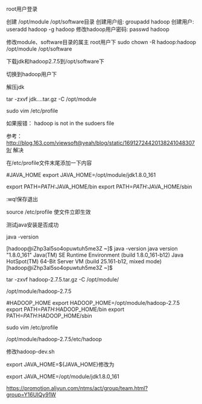 root用户登录

创建 /opt/module   /opt/software目录
创建用户组: groupadd hadoop
创建用户: useradd hadoop -g hadoop
修改hadoop用户密码:   passwd hadoop



修改module、software目录的属主
root用户下 sudo chown -R hadoop:hadoop   /opt/module /opt/software

下载jdk和hadoop2.7.5到/opt/software下

切换到hadoop用户下

解压jdk

tar -zxvf jdk....tar.gz -C /opt/module

sudo vim /etc/profile

如果报错：
hadoop is not in the sudoers file

参考： http://blog.163.com/viewsoft@yeah/blog/static/169127244201382410483079/ 解决


在/etc/profile文件末尾添加一下内容


#JAVA_HOME
export JAVA_HOME=/opt/module/jdk1.8.0_161

export PATH=$PATH:$JAVA_HOME/bin
export PATH=$PATH:$JAVA_HOME/sbin

:wq!保存退出

source /etc/profile   使文件立即生效

测试java安装是否成功

java -version

[hadoop@iZhp3al5so4opuwtuh5me3Z ~]$ java -version
java version "1.8.0_161"
Java(TM) SE Runtime Environment (build 1.8.0_161-b12)
Java HotSpot(TM) 64-Bit Server VM (build 25.161-b12, mixed mode)
[hadoop@iZhp3al5so4opuwtuh5me3Z ~]$ 




tar -zxvf hadoop-2.7.5.tar.gz -C /opt/module/


/opt/module/hadoop-2.7.5


#HADOOP_HOME
export HADOOP_HOME=/opt/module/hadoop-2.7.5
export PATH=$PATH:$HADOOP_HOME/bin
export PATH=$PATH:$HADOOP_HOME/sbin

sudo vim /etc/profile 


/opt/module/hadoop-2.7.5/etc/hadoop


修改hadoop-dev.sh

export JAVA_HOME=${JAVA_HOME}修改为

export JAVA_HOME=/opt/module/jdk1.8.0_161













https://promotion.aliyun.com/ntms/act/group/team.html?group=Y16UIQy91W


